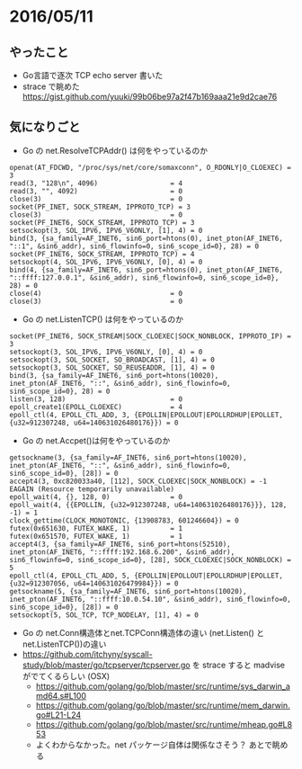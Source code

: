 2016/05/11
==========

## やったこと

- Go言語で逐次 TCP echo server 書いた
- strace で眺めた https://gist.github.com/yuuki/99b06be97a2f47b169aaa21e9d2cae76

## 気になりごと

- Go の net.ResolveTCPAddr() は何をやっているのか

```
openat(AT_FDCWD, "/proc/sys/net/core/somaxconn", O_RDONLY|O_CLOEXEC) = 3
read(3, "128\n", 4096)                  = 4
read(3, "", 4092)                       = 0
close(3)                                = 0
socket(PF_INET, SOCK_STREAM, IPPROTO_TCP) = 3
close(3)                                = 0
socket(PF_INET6, SOCK_STREAM, IPPROTO_TCP) = 3
setsockopt(3, SOL_IPV6, IPV6_V6ONLY, [1], 4) = 0
bind(3, {sa_family=AF_INET6, sin6_port=htons(0), inet_pton(AF_INET6, "::1", &sin6_addr), sin6_flowinfo=0, sin6_scope_id=0}, 28) = 0
socket(PF_INET6, SOCK_STREAM, IPPROTO_TCP) = 4
setsockopt(4, SOL_IPV6, IPV6_V6ONLY, [0], 4) = 0
bind(4, {sa_family=AF_INET6, sin6_port=htons(0), inet_pton(AF_INET6, "::ffff:127.0.0.1", &sin6_addr), sin6_flowinfo=0, sin6_scope_id=0}, 28) = 0
close(4)                                = 0
close(3)                                = 0
```

- Go の net.ListenTCP() は何をやっているのか

```
socket(PF_INET6, SOCK_STREAM|SOCK_CLOEXEC|SOCK_NONBLOCK, IPPROTO_IP) = 3
setsockopt(3, SOL_IPV6, IPV6_V6ONLY, [0], 4) = 0
setsockopt(3, SOL_SOCKET, SO_BROADCAST, [1], 4) = 0
setsockopt(3, SOL_SOCKET, SO_REUSEADDR, [1], 4) = 0
bind(3, {sa_family=AF_INET6, sin6_port=htons(10020), inet_pton(AF_INET6, "::", &sin6_addr), sin6_flowinfo=0, sin6_scope_id=0}, 28) = 0
listen(3, 128)                          = 0
epoll_create1(EPOLL_CLOEXEC)            = 4
epoll_ctl(4, EPOLL_CTL_ADD, 3, {EPOLLIN|EPOLLOUT|EPOLLRDHUP|EPOLLET, {u32=912307248, u64=140631026480176}}) = 0
```

- Go の net.Accpet()は何をやっているのか

```
getsockname(3, {sa_family=AF_INET6, sin6_port=htons(10020), inet_pton(AF_INET6, "::", &sin6_addr), sin6_flowinfo=0, sin6_scope_id=0}, [28]) = 0
accept4(3, 0xc820033a40, [112], SOCK_CLOEXEC|SOCK_NONBLOCK) = -1 EAGAIN (Resource temporarily unavailable)
epoll_wait(4, {}, 128, 0)               = 0
epoll_wait(4, {{EPOLLIN, {u32=912307248, u64=140631026480176}}}, 128, -1) = 1
clock_gettime(CLOCK_MONOTONIC, {13908783, 601246604}) = 0
futex(0x651630, FUTEX_WAKE, 1)          = 1
futex(0x651570, FUTEX_WAKE, 1)          = 1
accept4(3, {sa_family=AF_INET6, sin6_port=htons(52510), inet_pton(AF_INET6, "::ffff:192.168.6.200", &sin6_addr), sin6_flowinfo=0, sin6_scope_id=0}, [28], SOCK_CLOEXEC|SOCK_NONBLOCK) = 5
epoll_ctl(4, EPOLL_CTL_ADD, 5, {EPOLLIN|EPOLLOUT|EPOLLRDHUP|EPOLLET, {u32=912307056, u64=140631026479984}}) = 0
getsockname(5, {sa_family=AF_INET6, sin6_port=htons(10020), inet_pton(AF_INET6, "::ffff:10.0.54.10", &sin6_addr), sin6_flowinfo=0, sin6_scope_id=0}, [28]) = 0
setsockopt(5, SOL_TCP, TCP_NODELAY, [1], 4) = 0
```

- Go の net.Conn構造体とnet.TCPConn構造体の違い (net.Listen() と net.ListenTCP())の違い
- https://github.com/itchyny/syscall-study/blob/master/go/tcpserver/tcpserver.go を strace すると madvise がでてくるらしい (OSX)
  - https://github.com/golang/go/blob/master/src/runtime/sys_darwin_amd64.s#L100
  - https://github.com/golang/go/blob/master/src/runtime/mem_darwin.go#L21-L24
  - https://github.com/golang/go/blob/master/src/runtime/mheap.go#L853
  - よくわからなかった。net パッケージ自体は関係なさそう？ あとで眺める
